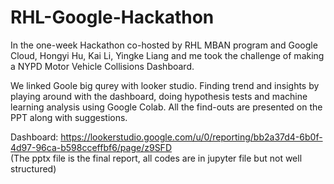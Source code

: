 # RHL-Google-Hackathon
In the one-week Hackathon co-hosted by RHL MBAN program and Google Cloud, Hongyi Hu, Kai Li, Yingke Liang and me took the challenge of making a NYPD Motor Vehicle Collisions Dashboard.


We linked Goole big qurey with looker studio. Finding trend and insights by playing around with the dashboard, doing hypothesis tests and machine learning analysis using Google Colab. All the find-outs are presented on the PPT along with suggestions.


Dashboard: https://lookerstudio.google.com/u/0/reporting/bb2a37d4-6b0f-4d97-96ca-b598cceffbf6/page/z9SFD   
(The pptx file is the final report, all codes are in jupyter file but not well structured)
